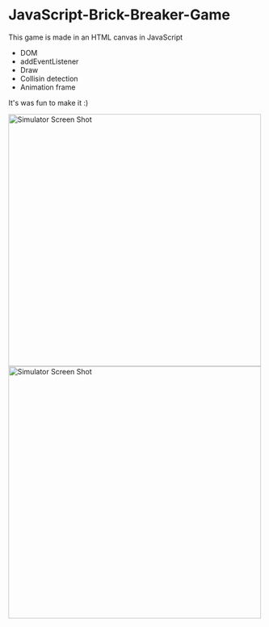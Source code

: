# JavaScript-Brick-Breaker-Game
 This game is made in an HTML canvas in JavaScript
- DOM
- addEventListener
- Draw
- Collisin detection
- Animation frame

It's was fun to make it :)




<img width="500" alt="Simulator Screen Shot" src="https://user-images.githubusercontent.com/56839789/78562871-593eeb80-781a-11ea-8586-5ff096490d94.png">


<img width="500" alt="Simulator Screen Shot" src="https://user-images.githubusercontent.com/56839789/78563410-36f99d80-781b-11ea-9fc5-2b3669f0ae30.png">
